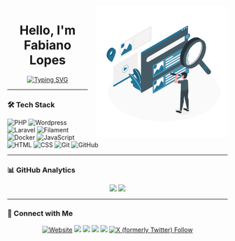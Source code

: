 <div style="float: right; margin-left: 20px;">
  <img src="https://github.com/fabianolopes76/fabianolopes76/blob/main/Search-amico.svg" width="300px" alt="Fabiano Lopes Illustration">
</div>

<h1 align="center">Hello, I'm Fabiano Lopes</h1>

<p align="center">
  <a href="https://git.io/typing-svg">
    <img src="https://readme-typing-svg.demolab.com?font=Fira+Code&pause=1000&color=22759A&center=true&vCenter=true&random=false&width=500&lines=Fullstack+Developer+%7C+College+Professor;Digital+Lawyer+%7C+Accountant" alt="Typing SVG" />
  </a>
</p>

---

### 🛠 Tech Stack


  ![PHP](https://img.shields.io/badge/-PHP-05122A?style=flat&logo=php)
  ![Wordpress](https://img.shields.io/badge/-Wordpress-05122A.svg?style=flat&logo=wordpress&logoColor=white)
  ![Laravel](https://img.shields.io/badge/-Laravel-05122A.svg?style=flat&logo=laravel&logoColor=FF2D20)
  ![Filament](https://img.shields.io/badge/-Filament-05122A?style=flat&logo=filament&logoColor=white)
  ![Docker](https://img.shields.io/badge/-Docker-05122A.svg?style=flat&logo=docker&logoColor=007ACC)
  ![JavaScript](https://img.shields.io/badge/-JavaScript-05122A?style=flat&logo=javascript)
  ![HTML](https://img.shields.io/badge/-HTML-05122A?style=flat&logo=HTML5)
  ![CSS](https://img.shields.io/badge/-CSS-05122A?style=flat&logo=CSS3&logoColor=1572B6)
  ![Git](https://img.shields.io/badge/-Git-05122A?style=flat&logo=git)
  ![GitHub](https://img.shields.io/badge/-GitHub-05122A?style=flat&logo=github)


---

### 📊 GitHub Analytics

<p align="center">
  <img height="180em" src="https://github-readme-stats-eight-theta.vercel.app/api?username=fabianolopes76&show_icons=true&theme=algolia&include_all_commits=true&count_private=true"/>
  <img height="180em" src="https://github-readme-stats-eight-theta.vercel.app/api/top-langs/?username=fabianolopes76&layout=compact&langs_count=8&theme=algolia&include_all_commits=true&count_private=true"/>
</p>

---

### 🤝 Connect with Me

<p align="center">
  <a href="https://www.fabianolopes.com" target="_blank"><img alt="Website" src="https://img.shields.io/website?url=https%3A%2F%2Fwww.fabianolopes.com"></a>
  <a href="https://www.linkedin.com/in/fabiano-f-lopes/" target="_blank"><img src="https://img.shields.io/badge/-Fabiano%20Lopes%20-0077B5?style=flat&logo=Linkedin&logoColor=white"/></a>
  <a href="mailto:fabiano@fabianolopes.com" target="_blank"><img src="https://img.shields.io/badge/fabiano@fabianolopes.com-D14836?style=flat&logo=Gmail&logoColor=white"/></a>
  <a href="https://www.instagram.com/prof.fabianolopes/" target="_blank"><img src="https://img.shields.io/badge/-@prof.fabianolopes-E4405F?style=flat&logo=Instagram&logoColor=white"/></a>
  <a href="https://www.facebook.com/prof.fabianolopes/" target="_blank"><img src="https://img.shields.io/badge/-@prof.fabianolopes-1877F2?style=flat&logo=Facebook&logoColor=white"/></a>
  <a href="https://www.x.com/fabiano_fl"><img alt="X (formerly Twitter) Follow" src="https://img.shields.io/twitter/follow/fabiano_fl"></a>
</p>
